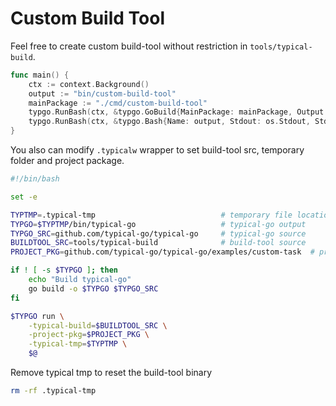 # Custom Build Tool

Feel free to create custom build-tool without restriction in `tools/typical-build`. 
```go
func main() {
	ctx := context.Background()
	output := "bin/custom-build-tool"
	mainPackage := "./cmd/custom-build-tool"
	typgo.RunBash(ctx, &typgo.GoBuild{MainPackage: mainPackage, Output: output})
	typgo.RunBash(ctx, &typgo.Bash{Name: output, Stdout: os.Stdout, Stderr: os.Stderr})
}
```


You also can modify `.typicalw` wrapper to set build-tool src, temporary folder and project package.

```bash
#!/bin/bash

set -e

TYPTMP=.typical-tmp                            # temporary file location 
TYPGO=$TYPTMP/bin/typical-go                   # typical-go output
TYPGO_SRC=github.com/typical-go/typical-go     # typical-go source
BUILDTOOL_SRC=tools/typical-build              # build-tool source
PROJECT_PKG=github.com/typical-go/typical-go/examples/custom-task  # project package

if ! [ -s $TYPGO ]; then
	echo "Build typical-go"
	go build -o $TYPGO $TYPGO_SRC
fi

$TYPGO run \
	-typical-build=$BUILDTOOL_SRC \
	-project-pkg=$PROJECT_PKG \
	-typical-tmp=$TYPTMP \
	$@
```

Remove typical tmp to reset the build-tool binary
```bash
rm -rf .typical-tmp
```
